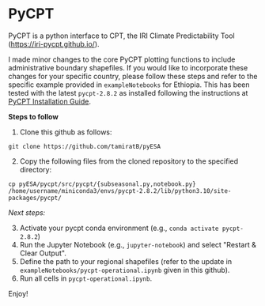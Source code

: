 # PyCPT 

PyCPT is a python interface to CPT, the IRI Climate Predictability Tool (https://iri-pycpt.github.io/).

I made minor changes to the core PyCPT plotting functions to include administrative boundary shapefiles. If you would like to incorporate these changes for your specific country, please follow these steps and refer to the specific example provided in `exampleNotebooks` for Ethiopia. This has been tested with the latest `pycpt-2.8.2` as installed following the instructions at [PyCPT Installation Guide](https://iri-pycpt.github.io/installation/).

**Steps to follow**

1. Clone this github as follows:

`git clone https://github.com/tamiratB/pyESA`

2. Copy the following files from the cloned repository to the specified directory:

`cp pyESA/pycpt/src/pycpt/{subseasonal.py,notebook.py}`   `/home/username/miniconda3/envs/pycpt-2.8.2/lib/python3.10/site-packages/pycpt/`

*Next steps:*

3. Activate your pycpt conda environment (e.g., `conda activate pycpt-2.8.2`)
4. Run the Jupyter Notebook (e.g., `jupyter-notebook`) and select "Restart & Clear Output".
4. Define the path to your regional shapefiles (refer to the update in `exampleNotebooks/pycpt-operational.ipynb` given in this github).
5. Run all cells in `pycpt-operational.ipynb`.

Enjoy!


